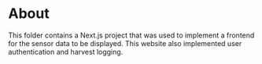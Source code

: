 # About
This folder contains a Next.js project that was used to implement a frontend for the sensor data to be displayed. This website also implemented user authentication and harvest logging.

